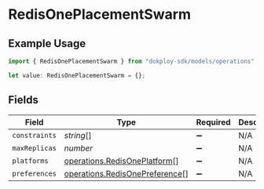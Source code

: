 # RedisOnePlacementSwarm

## Example Usage

```typescript
import { RedisOnePlacementSwarm } from "dokploy-sdk/models/operations";

let value: RedisOnePlacementSwarm = {};
```

## Fields

| Field                                                                            | Type                                                                             | Required                                                                         | Description                                                                      |
| -------------------------------------------------------------------------------- | -------------------------------------------------------------------------------- | -------------------------------------------------------------------------------- | -------------------------------------------------------------------------------- |
| `constraints`                                                                    | *string*[]                                                                       | :heavy_minus_sign:                                                               | N/A                                                                              |
| `maxReplicas`                                                                    | *number*                                                                         | :heavy_minus_sign:                                                               | N/A                                                                              |
| `platforms`                                                                      | [operations.RedisOnePlatform](../../models/operations/redisoneplatform.md)[]     | :heavy_minus_sign:                                                               | N/A                                                                              |
| `preferences`                                                                    | [operations.RedisOnePreference](../../models/operations/redisonepreference.md)[] | :heavy_minus_sign:                                                               | N/A                                                                              |